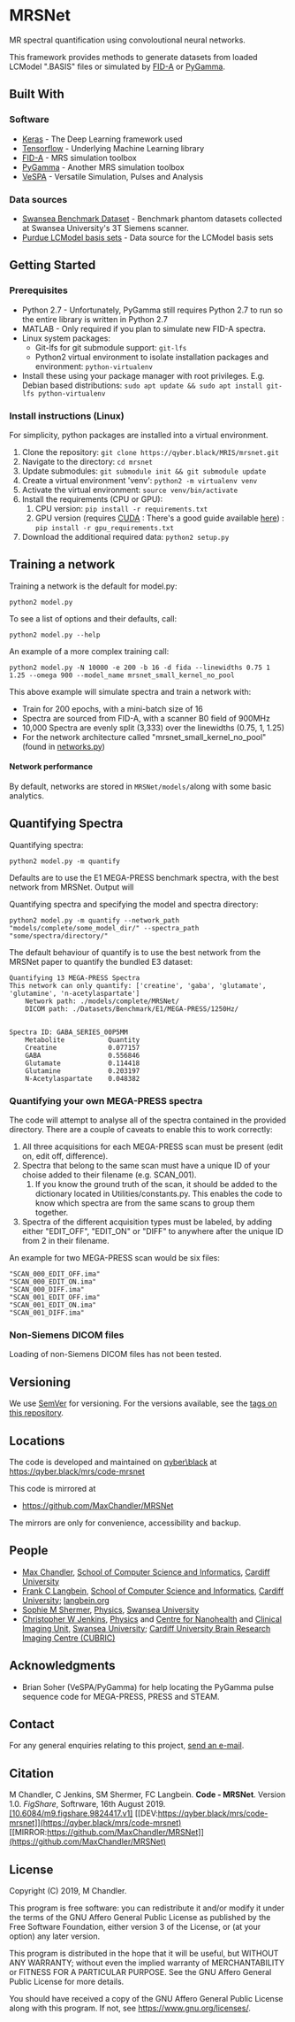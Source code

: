 # MRSNet

MR spectral quantification using convoloutional neural networks.

This framework provides methods to generate datasets from loaded LCModel ".BASIS" files or simulated by [FID-A](https://github.com/CIC-methods/FID-A) or 
[PyGamma](https://scion.duhs.duke.edu/vespa/gamma/wiki/PyGamma). 

## Built With
### Software
* [Keras](https://keras.io/) - The Deep Learning framework used
* [Tensorflow](https://www.tensorflow.org/) - Underlying Machine Learning library
* [FID-A](https://github.com/CIC-methods/FID-A) - MRS simulation toolbox
* [PyGamma](https://scion.duhs.duke.edu/vespa/gamma/wiki/PyGamma) - Another MRS simulation toolbox
* [VeSPA](https://scion.duhs.duke.edu/vespa/project) - Versatile Simulation, Pulses and Analysis 
### Data sources
* [Swansea Benchmark Dataset](https://langbein.org/gabaphantoms_20190815) - Benchmark phantom datasets collected at Swansea University's 3T Siemens scanner.
* [Purdue LCModel basis sets](http://purcell.healthsciences.purdue.edu/mrslab/basis_sets.html) - Data source for the LCModel basis sets

## Getting Started
### Prerequisites
* Python 2.7 - Unfortunately, PyGamma still requires Python 2.7 to run so the entire library is written in Python 2.7
* MATLAB - Only required if you plan to simulate new FID-A spectra. 
* Linux system packages: 
    * Git-lfs for git submodule support: `git-lfs` 
    * Python2 virtual environment to isolate installation packages and environment: `python-virtualenv`
* Install these using your package manager with root privileges. E.g. Debian based distributions: `sudo apt update && sudo apt install git-lfs python-virtualenv`

### Install instructions (Linux)

For simplicity, python packages are installed into a virtual environment. 
1. Clone the repository: `git clone https://qyber.black/MRIS/mrsnet.git`
2. Navigate to the directory: `cd mrsnet`
3. Update submodules: `git submodule init && git submodule update`
4. Create a virtual environment 'venv': `python2 -m virtualenv venv`
5. Activate the virtual environment: `source venv/bin/activate`
6. Install the requirements (CPU or GPU):
    1. CPU version: `pip install -r requirements.txt`
    2. GPU version (requires [CUDA](https://developer.nvidia.com/cuda-zone) : There's a good guide available [here](https://www.tensorflow.org/install/gpu)) : `pip install -r gpu_requirements.txt`
7. Download the additional required data: `python2 setup.py`


## Training a network

Training a network is the default for model.py:

```
python2 model.py
```
To see a list of options and their defaults, call:
```
python2 model.py --help
```
An example of a more complex training call:
```
python2 model.py -N 10000 -e 200 -b 16 -d fida --linewidths 0.75 1 1.25 --omega 900 --model_name mrsnet_small_kernel_no_pool
```
This above example will simulate spectra and train a network with:
* Train for 200 epochs, with a mini-batch size of 16
* Spectra are sourced from FID-A, with a scanner B0 field of 900MHz
* 10,000 Spectra are evenly split (3,333) over the linewidths (0.75, 1, 1.25)
* For the network architecture called "mrsnet_small_kernel_no_pool" (found in [networks.py](networks.py))

#### Network performance
By default, networks are stored in `MRSNet/models/`along with some basic analytics.

## Quantifying Spectra
Quantifying spectra:
```python2
python2 model.py -m quantify
```
Defaults are to use the E1 MEGA-PRESS benchmark spectra, with the best network from MRSNet. Output will 


Quantifying spectra and specifying the model and spectra directory:
```
python2 model.py -m quantify --network_path "models/complete/some_model_dir/" --spectra_path "some/spectra/directory/"
```
The default behaviour of quantify is to use the best network from the MRSNet paper to quantify the bundled E3 dataset:
```
Quantifying 13 MEGA-PRESS Spectra
This network can only quantify: ['creatine', 'gaba', 'glutamate', 'glutamine', 'n-acetylaspartate']
	Network path: ./models/complete/MRSNet/
	DICOM path: ./Datasets/Benchmark/E1/MEGA-PRESS/1250Hz/


Spectra ID: GABA_SERIES_00P5MM
	Metabolite           Quantity
	Creatine             0.077157
	GABA                 0.556846
	Glutamate            0.114418
	Glutamine            0.203197
	N-Acetylaspartate    0.048382
```

### Quantifying your own MEGA-PRESS spectra
The code will attempt to analyse all of the spectra contained in the provided directory. 
There are a couple of caveats to enable this to work correctly:

1. All three acquisitions for each MEGA-PRESS scan must be present (edit on, edit off, difference).
2. Spectra that belong to the same scan must have a unique ID of your choise added to their filename (e.g. SCAN_001).
	1. If you know the ground truth of the scan, it should be added to the dictionary located in Utilities/constants.py. This enables the code to know which spectra are from the same scans to group them together.
3. Spectra of the different acquisition types must be labeled, by adding either "EDIT_OFF", "EDIT_ON" or "DIFF" to anywhere after the unique ID from 2 in their filename.

An example for two MEGA-PRESS scan would be six files: 
```
"SCAN_000_EDIT_OFF.ima"
"SCAN_000_EDIT_ON.ima"
"SCAN_000_DIFF.ima"
"SCAN_001_EDIT_OFF.ima"
"SCAN_001_EDIT_ON.ima"
"SCAN_001_DIFF.ima"
```

### Non-Siemens DICOM files
Loading of non-Siemens DICOM files has not been tested.

## Versioning

We use [SemVer](http://semver.org/) for versioning. For the versions available, see the [tags on this repository](https://github.com/your/project/tags). 

## Locations

The code is developed and maintained on [qyber\\black](https://qyber.black)
at https://qyber.black/mrs/code-mrsnet

This code is mirrored at
* https://github.com/MaxChandler/MRSNet

The mirrors are only for convenience, accessibility and backup.

## People

* [Max Chandler](https://qyber.black/max), [School of Computer Science and Informatics](https://www.cardiff.ac.uk/computer-science), [Cardiff University](https://www.cardiff.ac.uk/)
* [Frank C Langbein](https://qyber.black/xis10z), [School of Computer Science and Informatics](https://www.cardiff.ac.uk/computer-science), [Cardiff University](https://www.cardiff.ac.uk/); [langbein.org](https://langbein.org/)
* [Sophie M Shermer](https://qyber.black/lw1660), [Physics](https://www.swansea.ac.uk/physics), [Swansea University](https://www.swansea.ac.uk/)
* [Christopher W Jenkins](https://qyber.black/chris), [Physics](https://www.swansea.ac.uk/physics) and [Centre for Nanohealth](https://www.swansea.ac.uk/nanohealth/facilities/) and [Clinical Imaging Unit](https://www.swansea.ac.uk/medicine/research/researchfacilities/jointclinicalresearchfacility/clinicalimagingfacility/), [Swansea University](https://www.swansea.ac.uk/); [Cardiff University Brain Research Imaging Centre (CUBRIC)](https://www.cardiff.ac.uk/cardiff-university-brain-research-imaging-centre)

## Acknowledgments

* Brian Soher (VeSPA/PyGamma) for help locating the PyGamma pulse sequence code for MEGA-PRESS, PRESS and STEAM.

## Contact

For any general enquiries relating to this project, [send an e-mail](mailto:gitlab+mrs-code-mrsnet-38-issue-@qyber.black).

## Citation

M Chandler, C Jenkins, SM Shermer, FC Langbein. **Code - MRSNet**. Version 1.0. _FigShare_, Softrware, 16th August 2019.
[[10.6084/m9.figshare.9824417.v1]](https://doi.org/10.6084/m9.figshare.9824417.v1)
[[DEV:https://qyber.black/mrs/code-mrsnet]](https://qyber.black/mrs/code-mrsnet)
[[MIRROR:https://github.com/MaxChandler/MRSNet]](https://github.com/MaxChandler/MRSNet)

## License

Copyright (C) 2019, M Chandler.

This program is free software: you can redistribute it and/or modify
it under the terms of the GNU Affero General Public License as published by
the Free Software Foundation, either version 3 of the License, or
(at your option) any later version.

This program is distributed in the hope that it will be useful,
but WITHOUT ANY WARRANTY; without even the implied warranty of
MERCHANTABILITY or FITNESS FOR A PARTICULAR PURPOSE.  See the
GNU Affero General Public License for more details.

You should have received a copy of the GNU Affero General Public License
along with this program.  If not, see <https://www.gnu.org/licenses/>.
